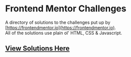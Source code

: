 # Frontend Mentor Challenges

A directory of solutions to the challenges put up by
[https://frontendmentor.io](https://frontendmentor.io).  
All of the solutions use plain ol&apos; HTML, CSS &amp; Javascript.

## [View Solutions Here](https://amruthpillai.github.io/Frontend-Mentor-Challenges/)
